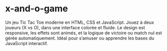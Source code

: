 # x-and-o-game
Un jeu Tic Tac Toe moderne en HTML, CSS et JavaScript. Jouez à deux joueurs (X vs O), dans une interface colorée et fluide. Le design est responsive, les effets sont animés, et la logique de victoire ou match nul est gérée automatiquement. Idéal pour s’amuser ou apprendre les bases du JavaScript interactif.
